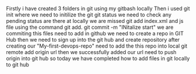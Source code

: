 Firstly i have created 3 folders in git using my gitbash locally
Then i used git init where we need to initilize the git 
git status we need to check any pending status are there at locally we are missed
git add index.xml and js file using the command git add.
git commit -m "INitalize start" we are commiting this files need to add in github
we need to create a repo in GIT Hub then we need to sign up into the git hub and create repository
after creating our "My-first-devops-repo" need to add the this repo into local
git remote add origin url
then we successfully added our url need to push origin into git hub
so today we have completed how to add files in git locally to git hub
